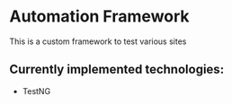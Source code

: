 # Automation Framework
This is a custom framework to test various sites
## Currently implemented technologies:
 * TestNG